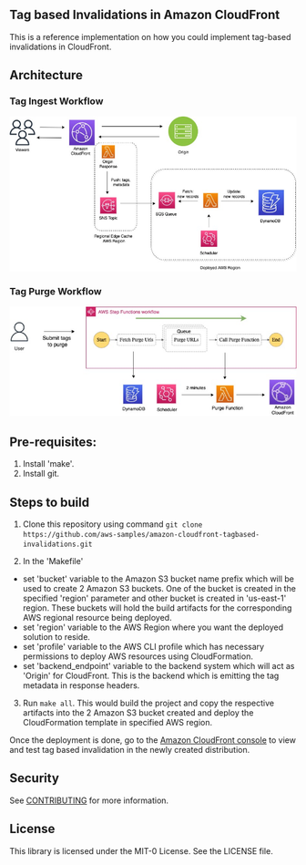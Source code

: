 ## Tag based Invalidations in Amazon CloudFront

This is a reference implementation on how you could implement tag-based invalidations in CloudFront.

## Architecture

### Tag Ingest Workflow

![Tag Ingest Workflow](/images/tag-ingest-workflow.jpeg)

### Tag Purge Workflow

![Tag Purge Workflow](/images/tag-purge-workflow.jpeg)

## Pre-requisites:

1. Install 'make'.
1. Install git.

## Steps to build

1. Clone this repository using command `git clone https://github.com/aws-samples/amazon-cloudfront-tagbased-invalidations.git`

2. In the 'Makefile'
- set 'bucket' variable to the Amazon S3 bucket name prefix which will be used to create 2 Amazon S3 buckets. One of the bucket is created in the specified 'region' parameter and other bucket is created in 'us-east-1' region. These buckets will hold the build artifacts for the corresponding AWS regional resource being deployed.
- set 'region' variable to the AWS Region where you want the deployed solution to reside.
- set 'profile' variable to the AWS CLI profile which has necessary permissions to deploy AWS resources using CloudFormation.
- set 'backend_endpoint' variable to the backend system which will act as 'Origin' for CloudFront. This is the backend which is emitting the tag metadata in response headers.

3. Run `make all`. This would build the project and copy the respective artifacts into the 2 Amazon S3 bucket created and deploy the CloudFormation template in specified AWS region.

Once the deployment is done, go to the [Amazon CloudFront console](https://us-east-1.console.aws.amazon.com/cloudfront/v3/home#/distributions) to view and test tag based invalidation in the newly created distribution.

## Security

See [CONTRIBUTING](CONTRIBUTING.md#security-issue-notifications) for more information.

## License

This library is licensed under the MIT-0 License. See the LICENSE file.
